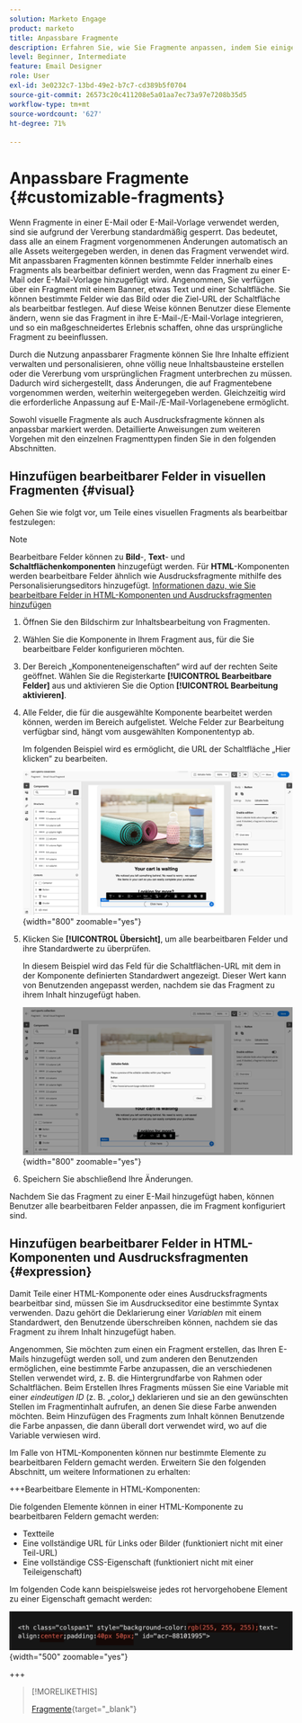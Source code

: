 ```yaml
---
solution: Marketo Engage
product: marketo
title: Anpassbare Fragmente
description: Erfahren Sie, wie Sie Fragmente anpassen, indem Sie einige der zugehörigen Felder als bearbeitbar festlegen.
level: Beginner, Intermediate
feature: Email Designer
role: User
exl-id: 3e0232c7-13bd-49e2-b7c7-cd389b5f0704
source-git-commit: 26573c20c411208e5a01aa7ec73a97e7208b35d5
workflow-type: tm+mt
source-wordcount: '627'
ht-degree: 71%

---
```


# Anpassbare Fragmente {#customizable-fragments}

Wenn Fragmente in einer E-Mail oder E-Mail-Vorlage verwendet werden, sind sie aufgrund der Vererbung standardmäßig gesperrt. Das bedeutet, dass alle an einem Fragment vorgenommenen Änderungen automatisch an alle Assets weitergegeben werden, in denen das Fragment verwendet wird. Mit anpassbaren Fragmenten können bestimmte Felder innerhalb eines Fragments als bearbeitbar definiert werden, wenn das Fragment zu einer E-Mail oder E-Mail-Vorlage hinzugefügt wird. Angenommen, Sie verfügen über ein Fragment mit einem Banner, etwas Text und einer Schaltfläche. Sie können bestimmte Felder wie das Bild oder die Ziel-URL der Schaltfläche als bearbeitbar festlegen. Auf diese Weise können Benutzer diese Elemente ändern, wenn sie das Fragment in ihre E-Mail-/E-Mail-Vorlage integrieren, und so ein maßgeschneidertes Erlebnis schaffen, ohne das ursprüngliche Fragment zu beeinflussen.

Durch die Nutzung anpassbarer Fragmente können Sie Ihre Inhalte effizient verwalten und personalisieren, ohne völlig neue Inhaltsbausteine erstellen oder die Vererbung vom ursprünglichen Fragment unterbrechen zu müssen. Dadurch wird sichergestellt, dass Änderungen, die auf Fragmentebene vorgenommen werden, weiterhin weitergegeben werden. Gleichzeitig wird die erforderliche Anpassung auf E-Mail-/E-Mail-Vorlagenebene ermöglicht.

Sowohl visuelle Fragmente als auch Ausdrucksfragmente können als anpassbar markiert werden. Detaillierte Anweisungen zum weiteren Vorgehen mit den einzelnen Fragmenttypen finden Sie in den folgenden Abschnitten.

## Hinzufügen bearbeitbarer Felder in visuellen Fragmenten {#visual}

Gehen Sie wie folgt vor, um Teile eines visuellen Fragments als bearbeitbar festzulegen:

>[!NOTE]
>
>Bearbeitbare Felder können zu **Bild**-, **Text**- und **Schaltflächenkomponenten** hinzugefügt werden. Für **HTML**-Komponenten werden bearbeitbare Felder ähnlich wie Ausdrucksfragmente mithilfe des Personalisierungseditors hinzugefügt. [Informationen dazu, wie Sie bearbeitbare Felder in HTML-Komponenten und Ausdrucksfragmenten hinzufügen](#expression)

1. Öffnen Sie den Bildschirm zur Inhaltsbearbeitung von Fragmenten.

1. Wählen Sie die Komponente in Ihrem Fragment aus, für die Sie bearbeitbare Felder konfigurieren möchten.

1. Der Bereich „Komponenteneigenschaften“ wird auf der rechten Seite geöffnet. Wählen Sie die Registerkarte **[!UICONTROL Bearbeitbare Felder]** aus und aktivieren Sie die Option **[!UICONTROL Bearbeitung aktivieren]**.

1. Alle Felder, die für die ausgewählte Komponente bearbeitet werden können, werden im Bereich aufgelistet. Welche Felder zur Bearbeitung verfügbar sind, hängt vom ausgewählten Komponententyp ab.

   Im folgenden Beispiel wird es ermöglicht, die URL der Schaltfläche „Hier klicken“ zu bearbeiten.

   ![](assets/fragment-param-enable.png){width="800" zoomable="yes"}

1. Klicken Sie **[!UICONTROL Übersicht]**, um alle bearbeitbaren Felder und ihre Standardwerte zu überprüfen.

   In diesem Beispiel wird das Feld für die Schaltflächen-URL mit dem in der Komponente definierten Standardwert angezeigt. Dieser Wert kann von Benutzenden angepasst werden, nachdem sie das Fragment zu ihrem Inhalt hinzugefügt haben.

   ![](assets/fragment-param-preview.png){width="800" zoomable="yes"}

1. Speichern Sie abschließend Ihre Änderungen.

Nachdem Sie das Fragment zu einer E-Mail hinzugefügt haben, können Benutzer alle bearbeitbaren Felder anpassen, die im Fragment konfiguriert sind.

## Hinzufügen bearbeitbarer Felder in HTML-Komponenten und Ausdrucksfragmenten {#expression}

Damit Teile einer HTML-Komponente oder eines Ausdrucksfragments bearbeitbar sind, müssen Sie im Ausdruckseditor eine bestimmte Syntax verwenden. Dazu gehört die Deklarierung einer _Variablen_ mit einem Standardwert, den Benutzende überschreiben können, nachdem sie das Fragment zu ihrem Inhalt hinzugefügt haben.

Angenommen, Sie möchten zum einen ein Fragment erstellen, das Ihren E-Mails hinzugefügt werden soll, und zum anderen den Benutzenden ermöglichen, eine bestimmte Farbe anzupassen, die an verschiedenen Stellen verwendet wird, z. B. die Hintergrundfarbe von Rahmen oder Schaltflächen. Beim Erstellen Ihres Fragments müssen Sie eine Variable mit einer _eindeutigen ID_ (z. B. „color„) deklarieren und sie an den gewünschten Stellen im Fragmentinhalt aufrufen, an denen Sie diese Farbe anwenden möchten. Beim Hinzufügen des Fragments zum Inhalt können Benutzende die Farbe anpassen, die dann überall dort verwendet wird, wo auf die Variable verwiesen wird.

Im Falle von HTML-Komponenten können nur bestimmte Elemente zu bearbeitbaren Feldern gemacht werden. Erweitern Sie den folgenden Abschnitt, um weitere Informationen zu erhalten:

+++Bearbeitbare Elemente in HTML-Komponenten:

Die folgenden Elemente können in einer HTML-Komponente zu bearbeitbaren Feldern gemacht werden:

* Textteile
* Eine vollständige URL für Links oder Bilder (funktioniert nicht mit einer Teil-URL)
* Eine vollständige CSS-Eigenschaft (funktioniert nicht mit einer Teileigenschaft)

Im folgenden Code kann beispielsweise jedes rot hervorgehobene Element zu einer Eigenschaft gemacht werden:

![](assets/fragment-html.png){width="500" zoomable="yes"}

+++

>[!MORELIKETHIS]
>
>[Fragmente](/help/marketo/product-docs/email-marketing/email-designer/fragments.md){target="_blank"}
